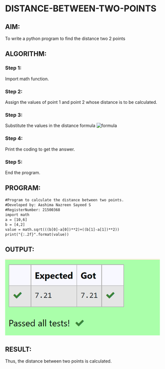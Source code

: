 # DISTANCE-BETWEEN-TWO-POINTS

## AIM:
To write a python program to find the distance two 2 points

## ALGORITHM:
### Step 1:
Import math function.
### Step 2: 
Assign the values of point 1 and point 2 whose distance is to be calculated.
### Step 3: 
Substitute the values in the distance formula  ![formula](/formula.jpg)

### Step 4: 
Print the coding to get the answer.
### Step 5: 
End the program.

## PROGRAM:
```
#Program to calculate the distance between two points.
#Developed by: Aashima Nazreen Sayeed S
#RegisterNumber: 21500368
import math
a = [10,6]
b = [4,2]
value = math.sqrt(((b[0]-a[0])**2)+((b[1]-a[1])**2))
print("{:.2f}".format(value))
```
  
## OUTPUT:
![OUTPUT](./output01.png)



## RESULT:
Thus, the distance between two points is calculated.
